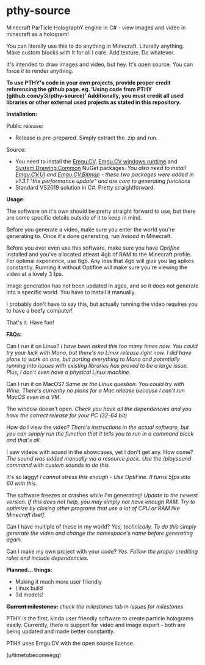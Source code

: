 # pthy-source
Minecraft ParTicle HolographY engine in C# - view images and video in minecraft as a hologram!

You can literally use this to do anything in Minecraft. Literally anything. Make custom blocks with it for all I care. Add texture. Do whatever.

It's intended to draw images and video, but hey. It's open source. You can force it to render anything.

**To use PTHY's code in your own projects, provide proper credit referencing the github page. eg. 'Using code from PTHY (github.com/y3i/pthy-source)' Additionally, you must credit all used libraries or other external used projects as stated in this repository.**

  **Installation:**
  
  Public release:
   - Release is pre-prepared. Simply extract the .zip and run.

  Source:
   - You need to install the [Emgu.CV](https://www.nuget.org/packages/Emgu.CV/4.4.0.4099), [Emgu.CV windows runtime](https://www.nuget.org/packages/Emgu.CV.runtime.windows/) and [System.Drawing.Common](https://www.nuget.org/packages/System.Drawing.Common/) NuGet packages. *You also need to install [Emgu.CV.UI](https://www.nuget.org/packages/Emgu.CV.UI/) and [Emgu.CV.Bitmap](https://www.nuget.org/packages/Emgu.CV.Bitmap/) - these two packages were added in v1.3.1 "the performance update" and are core to generating functions*
   - Standard VS2019 solution in C#. Pretty straightforward.
  
  **Usage:**
  
   The software on it's own should be pretty straight forward to use, but there are some specific details outside of it to keep in mind.
  
   Before you generate a video, make sure you enter the world you're generating to. Once it's done generating, run */reload* in Minecraft. 
  
   Before you ever even use this software, make sure you have *Optifine* installed and you've allocated atleast 4gb of RAM to the Minecraft profile. For optimal experience, use 8gb. Any less that 4gb will give you lag spikes constantly. Running it without Optifine will make sure you're viewing the video at a lovely 3 fps.
   
   Image generation has not been updated in ages, and so it does not generate into a specific world. You have to install it manually.
   
   I probably don't have to say this, but actually running the video requires you to have a beefy computer!
   
   That's it. Have fun!
   
**FAQs:**

  Can I run it on Linux? _I have been asked this too many times now. You could try your luck with Mono, but there's no Linux release right now. I did have plans to work on one, but porting everything to Mono and potentially running into issues with existing libraries has proved to be a large issue. Plus, I don't even have a physical Linux machine._
  
  Can I run it on MacOS? _Same as the Linux question. You could try with Wine. There's currently no plans for a Mac release because I can't run MacOS even in a VM._
  
  The window doesn't open. _Check you have all the dependencies and you have the correct release for your PC (32-64 bit)_
  
  How do I view the video? _There's instructions in the actual software, but you can simply run the function that it tells you to run in a command block and that's all._
  
  I saw videos with sound in the showcases, yet I don't get any. How come? _The sound was added manually via a resource pack. Use the /playsound command with custom sounds to do this._
  
  It's so laggy! _I cannot stress this enough - Use OptiFine. It turns 5fps into 60 with this._
  
  The software freezes or crashes while I'm generating! _Update to the newest version. If this does not help, you may simply not have enough RAM. Try to optimize by closing other programs that use a lot of CPU or RAM like Minecraft itself._
  
  Can I have multiple of these in my world? _Yes, technically. To do this simply generate the video and change the namespace's name before generating again._
  
  Can I make my own project with your code? _Yes. Follow the proper crediting rules and include dependencies._
  
  **Planned... things:**
  
  - Making it much more user friendly
  - Linux build
  - 3d models!
  
~~**Current milestones:**~~ *check the milestones tab in issues for milestones*
   
PTHY is the first, kinda user friendly software to create particle holograms easily.
Currently, there is support for video and image export - both are being updated and made better constantly.

PTHY uses Emgu.CV with the open source license. 

(u/timetobecomeegg)

